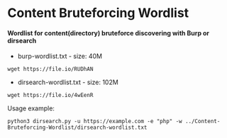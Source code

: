 # Content Bruteforcing Wordlist
  
#### Wordlist for content(directory) bruteforce discovering with Burp or dirsearch

- burp-wordlist.txt - size: 40M 

`wget https://file.io/RUDhAN`
- dirsearch-wordlist.txt - size: 102M

`wget https://file.io/4wEenR`

Usage example:

`python3 dirsearch.py -u https://example.com -e "php" -w ../Content-Bruteforcing-Wordlist/dirsearch-wordlist.txt`
